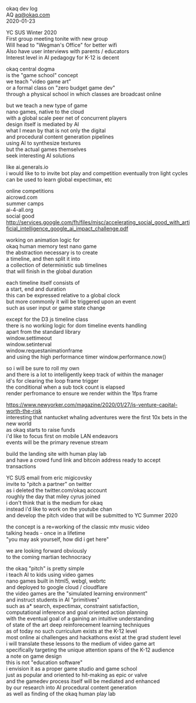 okaq dev log  
AQ <aq@okaq.com>  
2020-01-23  

YC SUS Winter 2020  
First group meeting tonite with new group  
Will head to "Wegman's Office" for better wifi  
Also have user interviews with parents / educators  
Interest level in AI pedagogy for K-12 is decent  

okaq central dogma  
is the "game school" concept  
we teach "video game art"  
or a formal class on "zero budget game dev"  
through a physical school in which classes are broadcast online  

but we teach a new type of game  
nano games, native to the cloud  
with a global scale peer net of concurrent players  
design itself is mediated by AI  
what I mean by that is not only the digital  
and procedural content generation pipelines  
using AI to synthesize textures  
but the actual games themselves  
seek interesting AI solutions  

like ai.generals.io  
i would like to to invite bot play and competition eventually
tron light cycles can be used to learn global expectimax, etc  

online competitions  
aicrowd.com  
summer camps  
ai-4-all.org  
social good  
http://services.google.com/fh/files/misc/accelerating_social_good_with_artificial_intelligence_google_ai_impact_challenge.pdf  

working on animation logic for  
okaq human memory test nano game  
the abstraction necessary is to create  
a timeline, and then split it into  
a collection of deterministic sub timelines  
that will finish in the global duration  

each timeline itself consists of  
a start, end and duration  
this can be expressed relative to a global clock  
but more commonly it will be triggered upon an event  
such as user input or game state change  

except for the D3 js timeline class  
there is no working logic for dom timeline events handling  
apart from the standard library  
window.settimeout  
window.setinterval  
window.requestanimationframe  
and using the high performance timer
window.performance.now()  

so i will be sure to roll my own  
and there is a lot to intelligently keep track of within the manager  
id's for clearing the loop frame trigger  
the conditional when a sub tock count is elapsed  
render perfromance to ensure we render within the 1fps frame  

https://www.newyorker.com/magazine/2020/01/27/is-venture-capital-worth-the-risk  
interesting that nantucket whaling adventures were the first 10x bets in the new world  
as okaq starts to raise funds  
i'd like to focus first on mobile LAN endeavors  
events will be the primary revenue stream  

build the landing site with human play lab  
and have a crowd fund link and bitcoin address ready to accept transactions  

YC SUS email from eric migicovsky  
invite to "pitch a partner" on twitter  
as i deleted the twitter.com/okaq account  
roughly the day that miley cyrus joined  
i don't think that is the medium for okaq  
instead i'd like to work on the youtube chan  
and develop the pitch video that will be submitted to YC Summer 2020  

the concept is a re=working of the classic mtv music video  
talking heads  -  once in a lifetime  
"you may ask yourself, how did i get here"  

we are looking forward obviously  
to the coming martian technocracy  

the okaq "pitch" is pretty simple  
i teach AI to kids using video games  
nano games built in html5, webgl, webrtc  
and deployed to google cloud / cloudflare  
the video games are the "simulated learning environment"  
and instruct students in AI "primitives"  
such as a\* search, expectimax, constraint satisfaction,  
computational inference and goal oriented action planning  
with the eventual goal of a gaining an intuitive understanding  
of state of the art deep reinforecement learning techniques    
as of today no such curriculum exists at the K-12 level  
most online ai challenges and hackathons exist at the grad student level  
i will translate these lessons to the medium of video game art  
specifically targeting the unique attention spans of the K-12 audience  
a note on game design  
this is not "education software"  
i envision it as a proper game studio and game school  
just as popular and oriented to hit-making as epic or valve  
and the gamedev process itself will be mediated and enhanced  
by our research into AI procedural content generation  
as well as finding of the okaq human play lab  


